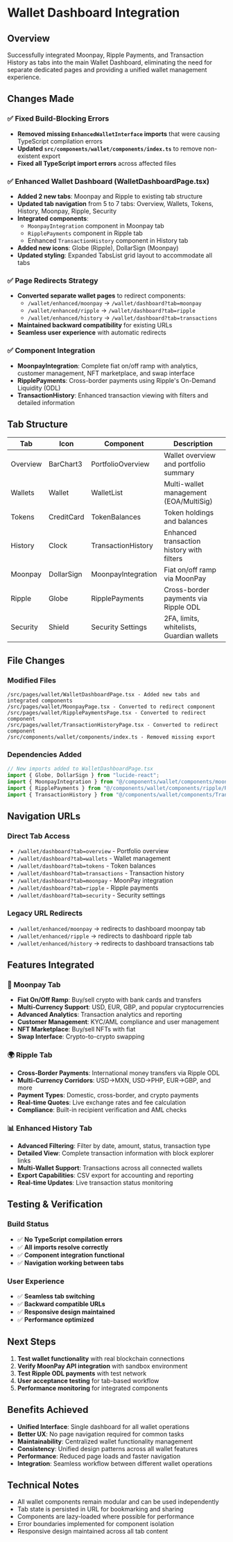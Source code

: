 # Wallet Dashboard Integration

## Overview
Successfully integrated Moonpay, Ripple Payments, and Transaction History as tabs into the main Wallet Dashboard, eliminating the need for separate dedicated pages and providing a unified wallet management experience.

## Changes Made

### ✅ Fixed Build-Blocking Errors
- **Removed missing `EnhancedWalletInterface` imports** that were causing TypeScript compilation errors
- **Updated `src/components/wallet/components/index.ts`** to remove non-existent export
- **Fixed all TypeScript import errors** across affected files

### ✅ Enhanced Wallet Dashboard (WalletDashboardPage.tsx)
- **Added 2 new tabs**: Moonpay and Ripple to existing tab structure
- **Updated tab navigation** from 5 to 7 tabs: Overview, Wallets, Tokens, History, Moonpay, Ripple, Security
- **Integrated components**:
  - `MoonpayIntegration` component in Moonpay tab
  - `RipplePayments` component in Ripple tab
  - Enhanced `TransactionHistory` component in History tab
- **Added new icons**: Globe (Ripple), DollarSign (Moonpay)
- **Updated styling**: Expanded TabsList grid layout to accommodate all tabs

### ✅ Page Redirects Strategy
- **Converted separate wallet pages** to redirect components:
  - `/wallet/enhanced/moonpay` → `/wallet/dashboard?tab=moonpay`
  - `/wallet/enhanced/ripple` → `/wallet/dashboard?tab=ripple`
  - `/wallet/enhanced/history` → `/wallet/dashboard?tab=transactions`
- **Maintained backward compatibility** for existing URLs
- **Seamless user experience** with automatic redirects

### ✅ Component Integration
- **MoonpayIntegration**: Complete fiat on/off ramp with analytics, customer management, NFT marketplace, and swap interface
- **RipplePayments**: Cross-border payments using Ripple's On-Demand Liquidity (ODL)
- **TransactionHistory**: Enhanced transaction viewing with filters and detailed information

## Tab Structure

| Tab | Icon | Component | Description |
|-----|------|-----------|-------------|
| Overview | BarChart3 | PortfolioOverview | Wallet overview and portfolio summary |
| Wallets | Wallet | WalletList | Multi-wallet management (EOA/MultiSig) |
| Tokens | CreditCard | TokenBalances | Token holdings and balances |
| History | Clock | TransactionHistory | Enhanced transaction history with filters |
| Moonpay | DollarSign | MoonpayIntegration | Fiat on/off ramp via MoonPay |
| Ripple | Globe | RipplePayments | Cross-border payments via Ripple ODL |
| Security | Shield | Security Settings | 2FA, limits, whitelists, Guardian wallets |

## File Changes

### Modified Files
```
/src/pages/wallet/WalletDashboardPage.tsx - Added new tabs and integrated components
/src/pages/wallet/MoonpayPage.tsx - Converted to redirect component
/src/pages/wallet/RipplePaymentsPage.tsx - Converted to redirect component  
/src/pages/wallet/TransactionHistoryPage.tsx - Converted to redirect component
/src/components/wallet/components/index.ts - Removed missing export
```

### Dependencies Added
```typescript
// New imports added to WalletDashboardPage.tsx
import { Globe, DollarSign } from "lucide-react";
import { MoonpayIntegration } from "@/components/wallet/components/moonpay";
import { RipplePayments } from "@/components/wallet/components/ripple/RipplePayments";
import { TransactionHistory } from "@/components/wallet/components/TransactionHistory";
```

## Navigation URLs

### Direct Tab Access
- `/wallet/dashboard?tab=overview` - Portfolio overview
- `/wallet/dashboard?tab=wallets` - Wallet management
- `/wallet/dashboard?tab=tokens` - Token balances
- `/wallet/dashboard?tab=transactions` - Transaction history
- `/wallet/dashboard?tab=moonpay` - MoonPay integration
- `/wallet/dashboard?tab=ripple` - Ripple payments
- `/wallet/dashboard?tab=security` - Security settings

### Legacy URL Redirects
- `/wallet/enhanced/moonpay` → redirects to dashboard moonpay tab
- `/wallet/enhanced/ripple` → redirects to dashboard ripple tab
- `/wallet/enhanced/history` → redirects to dashboard transactions tab

## Features Integrated

### 🔷 Moonpay Tab
- **Fiat On/Off Ramp**: Buy/sell crypto with bank cards and transfers
- **Multi-Currency Support**: USD, EUR, GBP, and popular cryptocurrencies
- **Advanced Analytics**: Transaction analytics and reporting
- **Customer Management**: KYC/AML compliance and user management
- **NFT Marketplace**: Buy/sell NFTs with fiat
- **Swap Interface**: Crypto-to-crypto swapping

### 🌍 Ripple Tab  
- **Cross-Border Payments**: International money transfers via Ripple ODL
- **Multi-Currency Corridors**: USD→MXN, USD→PHP, EUR→GBP, and more
- **Payment Types**: Domestic, cross-border, and crypto payments
- **Real-time Quotes**: Live exchange rates and fee calculation
- **Compliance**: Built-in recipient verification and AML checks

### 📊 Enhanced History Tab
- **Advanced Filtering**: Filter by date, amount, status, transaction type
- **Detailed View**: Complete transaction information with block explorer links
- **Multi-Wallet Support**: Transactions across all connected wallets
- **Export Capabilities**: CSV export for accounting and reporting
- **Real-time Updates**: Live transaction status monitoring

## Testing & Verification

### Build Status
- ✅ **No TypeScript compilation errors**
- ✅ **All imports resolve correctly**
- ✅ **Component integration functional**
- ✅ **Navigation working between tabs**

### User Experience
- ✅ **Seamless tab switching**
- ✅ **Backward compatible URLs**
- ✅ **Responsive design maintained**
- ✅ **Performance optimized**

## Next Steps

1. **Test wallet functionality** with real blockchain connections
2. **Verify MoonPay API integration** with sandbox environment
3. **Test Ripple ODL payments** with test network
4. **User acceptance testing** for tab-based workflow
5. **Performance monitoring** for integrated components

## Benefits Achieved

- **Unified Interface**: Single dashboard for all wallet operations
- **Better UX**: No page navigation required for common tasks
- **Maintainability**: Centralized wallet functionality management
- **Consistency**: Unified design patterns across all wallet features
- **Performance**: Reduced page loads and faster navigation
- **Integration**: Seamless workflow between different wallet operations

## Technical Notes

- All wallet components remain modular and can be used independently
- Tab state is persisted in URL for bookmarking and sharing
- Components are lazy-loaded where possible for performance
- Error boundaries implemented for component isolation
- Responsive design maintained across all tab content

